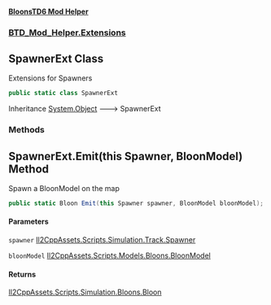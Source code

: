 #### [BloonsTD6 Mod Helper](README.md 'README')
### [BTD_Mod_Helper.Extensions](README.md#BTD_Mod_Helper.Extensions 'BTD_Mod_Helper.Extensions')

## SpawnerExt Class

Extensions for Spawners

```csharp
public static class SpawnerExt
```

Inheritance [System.Object](https://docs.microsoft.com/en-us/dotnet/api/System.Object 'System.Object') &#129106; SpawnerExt
### Methods

<a name='BTD_Mod_Helper.Extensions.SpawnerExt.Emit(thisSpawner,BloonModel)'></a>

## SpawnerExt.Emit(this Spawner, BloonModel) Method

Spawn a BloonModel on the map

```csharp
public static Bloon Emit(this Spawner spawner, BloonModel bloonModel);
```
#### Parameters

<a name='BTD_Mod_Helper.Extensions.SpawnerExt.Emit(thisSpawner,BloonModel).spawner'></a>

`spawner` [Il2CppAssets.Scripts.Simulation.Track.Spawner](https://docs.microsoft.com/en-us/dotnet/api/Il2CppAssets.Scripts.Simulation.Track.Spawner 'Il2CppAssets.Scripts.Simulation.Track.Spawner')

<a name='BTD_Mod_Helper.Extensions.SpawnerExt.Emit(thisSpawner,BloonModel).bloonModel'></a>

`bloonModel` [Il2CppAssets.Scripts.Models.Bloons.BloonModel](https://docs.microsoft.com/en-us/dotnet/api/Il2CppAssets.Scripts.Models.Bloons.BloonModel 'Il2CppAssets.Scripts.Models.Bloons.BloonModel')

#### Returns
[Il2CppAssets.Scripts.Simulation.Bloons.Bloon](https://docs.microsoft.com/en-us/dotnet/api/Il2CppAssets.Scripts.Simulation.Bloons.Bloon 'Il2CppAssets.Scripts.Simulation.Bloons.Bloon')